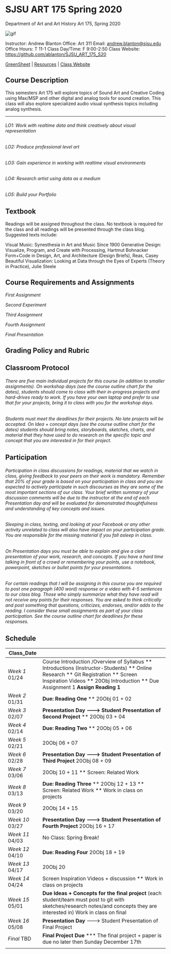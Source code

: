 **SJSU ART 175 Spring 2020**
======================
Department of Art and Art History
Art 175, Spring 2020

![gif](https://i.imgur.com/pS5lIDd.gif)

Instructor: Andrew Blanton
Office: Art 311
Email: andrew.blanton@sjsu.edu
Office Hours: T 11-1
Class Day/Time: F 9:00-2:50
Class Website: https://github.com/ablanton/SJSU_ART_175_S20

[GreenSheet](https://github.com/ablanton/SJSU_ART_175_S20/blob/master/GREENSHEET.md)
| [Resources](https://github.com/ablanton/SJSU_ART_175_S20/blob/master/RESOURCES.md)
| [Class Website](https://github.com/ablanton/SJSU_ART_175_S20)

Course Description
------------------
This semesters Art 175 will explore topics of Sound Art and Creative Coding using Max/MSP and other digital and analog tools for sound creation. This class will also explore specialized audio visual synthesis topics including analog synthesis.

-----------------

###### LO1: Work with realtime data and think creatively about visual representation
###### LO2: Produce professional level art
###### LO3: Gain experience in working with realtime visual environments
###### LO4: Research artist using data as a medium
###### LO5: Build your Portfolio
 

Textbook
--------

Readings will be assigned throughout the class. No textbook is required for the class and all readings will be presented through the class blog. Suggested texts include:

Visual Music: Synesthesia in Art and Music Since 1900
Generative Design: Visualize, Program, and Create with Processing, Hartmut Bohnacker
Form+Code in Design, Art, and Architecture (Design Briefs), Reas, Casey
Beautiful Visualization: Looking at Data through the Eyes of Experts (Theory in Practice), Julie Steele



Course Requirements and Assignments
-----------------------------------

*First Assignment*

*Second Experiment*

*Third Assignment*

*Fourth Assignment*

*Final Presentation*

Grading Policy and Rubric
-------------------------

Classroom Protocol
------------------

###### There are five main individual projects for this course (in addition to smaller assignments). On workshop days (see the course outline chart for the dates), students should come to class with their in-progress projects and hard-drives ready to work. If you have your own laptop and prefer to use that for your projects, bring it to class with you for the workshop days.

###### Students must meet the deadlines for their projects. No late projects will be accepted. On Idea + concept days (see the course outline chart for the dates) students should bring notes, storyboards, sketches, charts, and material that they have used to do research on the specific topic and concept that you are interested in for their project.

Participation
-------------

###### Participation in class discussions for readings, material that we watch in class, giving feedback to your peers on their work is mandatory. Remember that 20% of your grade is based on your participation in class and you are expected to actively participate in such discourses as they are some of the most important sections of our class. Your brief written summary of your discussion comments will be due to the instructor at the end of each Presentation day and will be evaluated for demonstrated thoughtfulness and understanding of key concepts and issues.

###### Sleeping in class, texting, and looking at your Facebook or any other activity unrelated to class will also have impact on your participation grade. You are responsible for the missing material if you fall asleep in class.

###### On Presentation days you must be able to explain and give a clear presentation of your work, research, and concepts. If you have a hard time talking in front of a crowd or remembering your points, use a notebook, powerpoint, sketches or bullet points for your presentations.

###### For certain readings that I will be assigning in this course you are required to post one paragraph (400 word) response or a video with 4-5 sentences to our class blog. Those who simply summarize what they have read will not receive any points for their responses. You are asked to think critically and post something that questions, criticizes, endorses, and/or adds to the reading. I consider these small assignments as part of your class participation. See the course outline chart for deadlines for these responses.

Schedule
--------

| Class_Date          |                                                                                                                                                                        |
| ------------------- |----------------------------------------------------------------------------------------------------------------------------------------------------------------------|
| *Week 1* 01/24      | Course Introduction /Overview of Syllabus ** Introductions (Instructor-Students) ** Online Research ** Git Registration ** Screen Inspiration Videos ** 20Obj Introduction ** Due Assignment 1 **Assign Reading 1** |
| *Week 2* 01/31      | **Due: Reading One** ** 20Obj 01 + 02 |
| *Week 3* 02/07      | **Presentation Day  ---> Student Presentation of Second Project** ** 20Obj 03 + 04 |
| *Week 4* 02/14      | **Due: Reading Two** ** 20Obj 05 + 06 |
| *Week 5* 02/21      | 20Obj 06 + 07 |
| *Week 6* 02/28      | **Presentation Day  ---> Student Presentation of Third Project** 20Obj 08 + 09|
| *Week 7* 03/06      | 20Obj 10 + 11 ** Screen: Related Work |
| *Week 8* 03/13      | **Due: Reading Three** ** 20Obj 12 + 13 ** Screen: Related Work ** Work in class on projects |
| *Week 9* 03/20      | 20Obj 14 + 15 | 
| *Week 10* 03/27     | **Presentation Day ---> Student Presentation of Fourth Project** 20Obj 16 + 17 |
| *Week 11* 04/03     | No Class: Spring Break! |
| *Week 12* 04/10     | **Due: Reading Four** 20Obj 18 + 19 |
| *Week 13* 04/17     | 20Obj 20 |
| *Week 14* 04/24     | Screen Inspiration Videos + discussion ** Work in class on projects |
| *Week 15* 05/01     | **Due Ideas + Concepts for the final project** (each student/team must post to git with sketches/research notes/and concepts they are interested in) Work in class on final |
| *Week 16* 05/08     | **Presentation Day** ---> Student Presentation of Final Project |
| *Final*  TBD        | **Final Project Due** *** The final project + paper is due no later then Sunday December 17th |
|                  |  |
